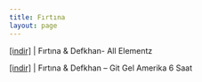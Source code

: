 ```yaml
---
title: Fırtına
layout: page
---
```


<a href="https://cloud.mail.ru/public/c6e557590e03/Defkhan%20%26%20Firtina%20-%20All%20Elementz" target="_blank">[indir]</a>   |   Fırtına & Defkhan- All Elementz

<a href="https://cloud.mail.ru/public/b8486971d0ed/Defkhan%20%26%20Firtina%20-%20Git%20Gel%20Amerika%206%20Saat" target="_blank">[indir]</a>   |   Fırtına & Defkhan &#8211; Git Gel Amerika 6 Saat
